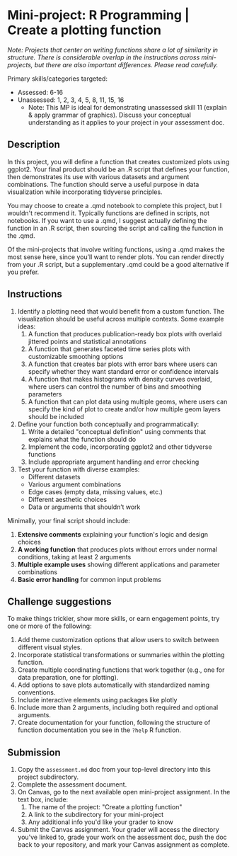 # Mini-project: R Programming | Create a plotting function

*Note: Projects that center on writing functions share a lot of similarity in structure. There is considerable overlap in the instructions across mini-projects, but there are also important differences. Please read carefully.*

Primary skills/categories targeted:

- Assessed: 6-16
- Unassessed: 1, 2, 3, 4, 5, 8, 11, 15, 16
    - Note: This MP is ideal for demonstrating unassessed skill 11 (explain & apply grammar of graphics). Discuss your conceptual understanding as it applies to your project in your assessment doc.

## Description

In this project, you will define a function that creates customized plots using ggplot2. Your final product should be an .R script that defines your function, then demonstrates its use with various datasets and argument combinations. The function should serve a useful purpose in data visualization while incorporating tidyverse principles.

You may choose to create a .qmd notebook to complete this project, but I wouldn't recommend it. Typically functions are defined in scripts, not notebooks. If you want to use a .qmd, I suggest actually defining the function in an .R script, then sourcing the script and calling the function in the .qmd. 

Of the mini-projects that involve writing functions, using a .qmd makes the most sense here, since you’ll want to render plots. You can render directly from your .R script, but a supplementary .qmd could be a good alternative if you prefer.

## Instructions

1. Identify a plotting need that would benefit from a custom function. The visualization should be useful across multiple contexts. Some example ideas:
    1. A function that produces publication-ready box plots with overlaid jittered points and statistical annotations
    2. A function that generates faceted time series plots with customizable smoothing options
    3. A function that creates bar plots with error bars where users can specify whether they want standard error or confidence intervals
    4. A function that makes histograms with density
    curves overlaid, where users can control the number of bins and
    smoothing parameters
    5. A function that can plot data using multiple geoms, where users can specify the kind of plot to create and/or how multiple geom layers should be included
2. Define your function both conceptually and programmatically:
    1. Write a detailed "conceptual definition" using comments that explains what the function should do
    2. Implement the code, incorporating ggplot2 and other tidyverse functions
    3. Include appropriate argument handling and error checking
3. Test your function with diverse examples:
    - Different datasets
    - Various argument combinations
    - Edge cases (empty data, missing values, etc.)
    - Different aesthetic choices
    - Data or arguments that shouldn’t work

Minimally, your final script should include:

1. **Extensive comments** explaining your function's logic and design choices
2. **A working function** that produces plots without errors under normal conditions, taking at least 2 arguments 
3. **Multiple example uses** showing different applications and parameter combinations
4. **Basic error handling** for common input problems

## Challenge suggestions

To make things trickier, show more skills, or earn engagement points, try one or more of the following:

1. Add theme customization options that allow users to switch between different visual styles.
2. Incorporate statistical transformations or summaries within the plotting function.
3. Create multiple coordinating functions that work together (e.g., one for data preparation, one for plotting).
4. Add options to save plots automatically with standardized naming conventions.
5. Include interactive elements using packages like plotly
6. Include more than 2 arguments, including both required and optional arguments.
7. Create documentation for your function, following the structure of function documentation you see in the `?help` R function.

## Submission

1. Copy the `assessment.md` doc from your top-level directory into this project subdirectory.
2. Complete the assessment document.
3. On Canvas, go to the next available open mini-project assignment. In the text box, include:
    1. The name of the project: "Create a plotting function"
    2. A link to the subdirectory for your mini-project
    3. Any additional info you'd like your grader to know
4. Submit the Canvas assignment. Your grader will access the directory you've linked to, grade your work on the assessment doc,
push the doc back to your repository, and mark your Canvas assignment as complete.